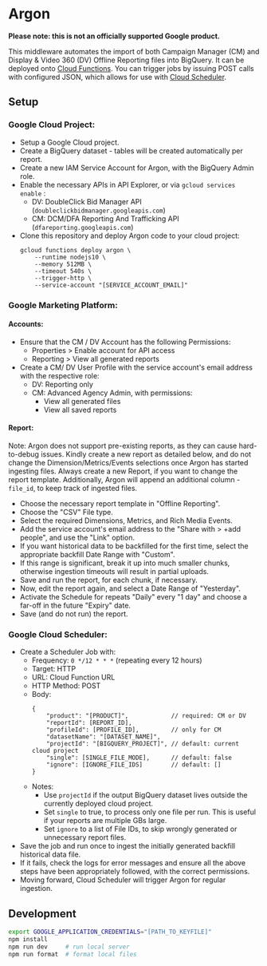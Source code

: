 # Argon

**Please note: this is not an officially supported Google product.**

This middleware automates the import of both Campaign Manager (CM) and
Display & Video 360 (DV) Offline Reporting files into BigQuery. It can be
deployed onto [Cloud Functions](https://cloud.google.com/functions/). You
can trigger jobs by issuing POST calls with configured JSON, which allows
for use with [Cloud Scheduler](https://cloud.google.com/scheduler/).

## Setup

### Google Cloud Project:

*   Setup a Google Cloud project.
*   Create a BigQuery dataset - tables will be created automatically per report.
*   Create a new IAM Service Account for Argon, with the BigQuery Admin role.
*   Enable the necessary APIs in API Explorer, or via `gcloud services enable` :
    *   DV: DoubleClick Bid Manager API (`doubleclickbidmanager.googleapis.com`)
    *   CM: DCM/DFA Reporting And Trafficking API (`dfareporting.googleapis.com`)
*   Clone this repository and deploy Argon code to your cloud project:
    ```
    gcloud functions deploy argon \
        --runtime nodejs10 \
        --memory 512MB \
        --timeout 540s \
        --trigger-http \
        --service-account "[SERVICE_ACCOUNT_EMAIL]"
    ```

### Google Marketing Platform:

#### Accounts:

*   Ensure that the CM / DV Account has the following Permissions:
    *   Properties > Enable account for API access
    *   Reporting  > View all generated reports
*   Create a CM/ DV User Profile with the service account's email address
    with the respective role:
    *   DV: Reporting only
    *   CM: Advanced Agency Admin, with permissions:
        *   View all generated files
        *   View all saved reports

#### Report:

Note: Argon does not support pre-existing reports, as they can cause
hard-to-debug issues. Kindly create a new report as detailed below, and
do not change the Dimension/Metrics/Events selections once Argon has
started ingesting files. Always create a new Report, if you want to
change the report template. Additionally, Argon will append an additional
column - `file_id`, to keep track of ingested files.

*   Choose the necessary report template in "Offline Reporting".
*   Choose the "CSV" File type.
*   Select the required Dimensions, Metrics, and Rich Media Events.
*   Add the service account's email address to the "Share with > +add people",
    and use the "Link" option.
*   If you want historical data to be backfilled for the first time,
    select the appropriate backfill Date Range with "Custom".
*   If this range is significant, break it up into much smaller chunks,
    otherwise ingestion timeouts will result in partial uploads.
*   Save and run the report, for each chunk, if necessary.
*   Now, edit the report again, and select a Date Range of "Yesterday".
*   Activate the Schedule for repeats "Daily" every "1 day" and choose a
    far-off in the future "Expiry" date.
*   Save (and do not run) the report.

### Google Cloud Scheduler:

*   Create a Scheduler Job with:
    *   Frequency: `0 */12 * * *` (repeating every 12 hours)
    *   Target: HTTP
    *   URL: Cloud Function URL
    *   HTTP Method: POST
    *   Body:
        ```json5
        {
            "product": "[PRODUCT]",            // required: CM or DV
            "reportId": [REPORT_ID],
            "profileId": [PROFILE_ID],         // only for CM
            "datasetName": "[DATASET_NAME]",
            "projectId": "[BIGQUERY_PROJECT]", // default: current cloud project
            "single": [SINGLE_FILE_MODE],      // default: false
            "ignore": [IGNORE_FILE_IDS]        // default: []
        }
        ```
    *   Notes:
        *   Use `projectId` if the output BigQuery dataset lives outside the
            currently deployed cloud project.
        *   Set `single` to true, to process only one file per run. This is
            useful if your reports are multiple GBs large.
        *   Set `ignore` to a list of File IDs, to skip wrongly generated
            or unnecessary report files.
*   Save the job and run once to ingest the initially generated
    backfill historical data file.
*   If it fails, check the logs for error messages and ensure all the above
    steps have been appropriately followed, with the correct permissions.
*   Moving forward, Cloud Scheduler will trigger Argon for regular ingestion.

## Development

```sh
export GOOGLE_APPLICATION_CREDENTIALS="[PATH_TO_KEYFILE]"
npm install
npm run dev     # run local server
npm run format  # format local files
```

